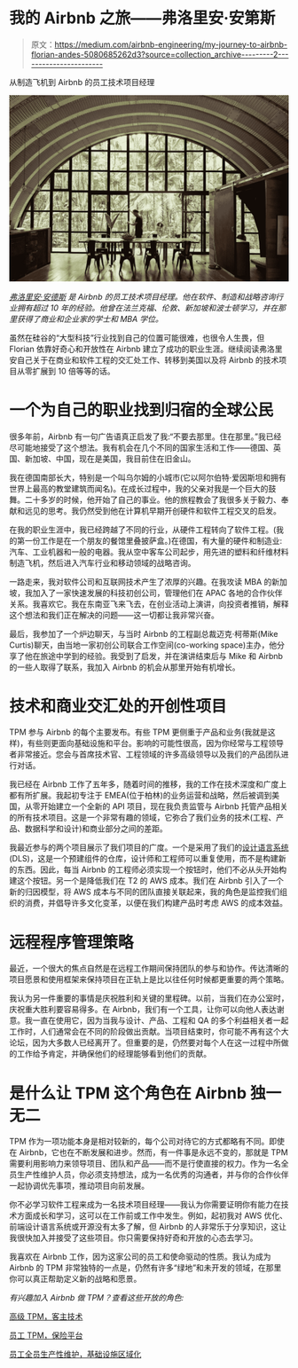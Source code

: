 # 我的 Airbnb 之旅——弗洛里安·安第斯

> 原文：<https://medium.com/airbnb-engineering/my-journey-to-airbnb-florian-andes-5080685262d3?source=collection_archive---------2----------------------->

从制造飞机到 Airbnb 的员工技术项目经理

![](img/46bf7b5f9e8670ecb631e54ab30c813a.png)

[*弗洛里安·安德斯*](https://www.linkedin.com/in/floandes/) *是 Airbnb 的员工技术项目经理。他在软件、制造和战略咨询行业拥有超过 10 年的经验。他曾在法兰克福、伦敦、新加坡和波士顿学习，并在那里获得了商业和企业家的学士和 MBA 学位。*

虽然在硅谷的“大型科技”行业找到自己的位置可能很难，也很令人生畏，但 Florian 依靠好奇心和开放性在 Airbnb 建立了成功的职业生涯。继续阅读弗洛里安自己关于在商业和软件工程的交汇处工作、转移到美国以及将 Airbnb 的技术项目从零扩展到 10 倍等等的话。

# 一个为自己的职业找到归宿的全球公民

很多年前，Airbnb 有一句广告语真正启发了我:“不要去那里。住在那里。”我已经尽可能地接受了这个想法。我有机会在几个不同的国家生活和工作——德国、英国、新加坡、中国，现在是美国，我目前住在旧金山。

我在德国南部长大，特别是一个叫乌尔姆的小城市(它以阿尔伯特·爱因斯坦和拥有世界上最高的教堂建筑而闻名)。在成长过程中，我的父亲对我是一个巨大的鼓舞。二十多岁的时候，他开始了自己的事业。他的旅程教会了我很多关于毅力、奉献和远见的思考。我仍然受到他在计算机早期开创硬件和软件工程交叉的启发。

在我的职业生涯中，我已经跨越了不同的行业，从硬件工程转向了软件工程。(我的第一份工作是在一个朋友的餐馆里叠披萨盒。)在德国，有大量的硬件和制造业:汽车、工业机器和一般的电器。我从空中客车公司起步，用先进的塑料和纤维材料制造飞机，然后进入汽车行业和移动领域的战略咨询。

一路走来，我对软件公司和互联网技术产生了浓厚的兴趣。在我攻读 MBA 的新加坡，我加入了一家快速发展的科技初创公司，管理他们在 APAC 各地的合作伙伴关系。我喜欢它。我在东南亚飞来飞去，在创业活动上演讲，向投资者推销，解释这个想法和我们正在解决的问题——这一切都让我非常兴奋。

最后，我参加了一个炉边聊天，与当时 Airbnb 的工程副总裁迈克·柯蒂斯(Mike Curtis)聊天，由当地一家初创公司联合工作空间(co-working space)主办，他分享了他在旅途中学到的经验。我受到了启发，并在演讲结束后与 Mike 和 Airbnb 的一些人取得了联系，我加入 Airbnb 的机会从那里开始有机增长。

# 技术和商业交汇处的开创性项目

TPM 参与 Airbnb 的每个主要发布。有些 TPM 更侧重于产品和业务(我就是这样)，有些则更面向基础设施和平台。影响的可能性很高，因为你经常与工程领导者非常接近。您会与首席技术官、工程领域的许多高级领导以及我们的产品团队进行对话。

我已经在 Airbnb 工作了五年多，随着时间的推移，我的工作在技术深度和广度上都有所扩展。我起初专注于 EMEA(位于柏林)的业务运营和战略，然后被调到美国，从零开始建立一个全新的 API 项目，现在我负责监管与 Airbnb 托管产品相关的所有技术项目。这是一个非常有趣的领域，它弥合了我们业务的技术(工程、产品、数据科学和设计)和商业部分之间的差距。

我最近参与的两个项目展示了我们项目的广度。一个是采用了我们的[设计语言系统](https://airbnb.design/building-a-visual-language/) (DLS)，这是一个预建组件的仓库，设计师和工程师可以重复使用，而不是构建新的东西。因此，每当 Airbnb 的工程师必须实现一个按钮时，他们不必从头开始构建这个按钮。另一个是降低我们在 T2 的 AWS 成本。我们在 Airbnb 引入了一个新的归因模型，将 AWS 成本与不同的团队直接关联起来，我的角色是监控我们组织的消费，并倡导许多文化变革，以便在我们构建产品时考虑 AWS 的成本效益。

# 远程程序管理策略

最近，一个很大的焦点自然是在远程工作期间保持团队的参与和协作。传达清晰的项目愿景和使用框架来保持项目在正轨上是比以往任何时候都更重要的两个策略。

我认为另一件重要的事情是庆祝胜利和关键的里程碑。以前，当我们在办公室时，庆祝重大胜利要容易得多。在 Airbnb，我们有一个工具，让你可以向他人表达谢意。我一直在使用它，因为当我与设计、产品、工程和 QA 的多个利益相关者一起工作时，人们通常会在不同的阶段做出贡献。当项目结束时，你可能不再有这个大论坛，因为大多数人已经离开了。但重要的是，仍然要对每个人在这一过程中所做的工作给予肯定，并确保他们的经理能够看到他们的贡献。

# 是什么让 TPM 这个角色在 Airbnb 独一无二

TPM 作为一项功能本身是相对较新的，每个公司对待它的方式都略有不同。即使在 Airbnb，它也在不断发展和进步。然而，有一件事是永远不变的，那就是 TPM 需要利用影响力来领导项目、团队和产品——而不是行使直接的权力。作为一名全员生产性维护人员，你必须支持想法，成为一名优秀的沟通者，并与你的合作伙伴一起协调优先事项，推动项目向前发展。

你不必学习软件工程来成为一名技术项目经理——我认为你需要证明你有能力在技术方面成长和学习，这可以在工作前或工作中发生。例如，起初我对 AWS 优化、前端设计语言系统或开源没有太多了解，但 Airbnb 的人非常乐于分享知识，这让我很快加入并接受了这些项目。你只需要保持好奇和开放的心态去学习。

我喜欢在 Airbnb 工作，因为这家公司的员工和使命驱动的性质。我认为成为 Airbnb 的 TPM 非常独特的一点是，仍然有许多“绿地”和未开发的领域，在那里你可以真正帮助定义新的战略和愿景。

*有兴趣加入 Airbnb 做 TPM？查看这些开放的角色:*

[高级 TPM，客主技术](https://careers.airbnb.com/positions/4024213/?gh_src=6b8b81e61us)

[员工 TPM，保险平台](https://careers.airbnb.com/positions/3955056/?gh_src=8a794a6e1us)

[员工全员生产性维护，基础设施区域化](https://careers.airbnb.com/positions/3651016/?gh_src=77ab28041us)